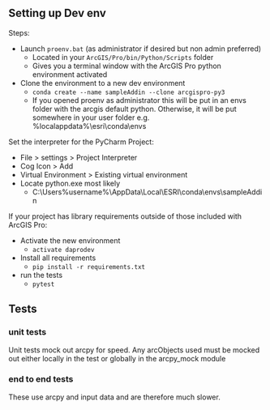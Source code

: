 


## Setting up Dev env ###

Steps:
* Launch ``proenv.bat`` (as administrator if desired but non admin preferred)
    - Located in your ``ArcGIS/Pro/bin/Python/Scripts`` folder
    - Gives you a terminal window with the ArcGIS Pro python environment activated
* Clone the environment to a new dev environment
    - ``conda create --name sampleAddin --clone arcgispro-py3``
    - If you opened proenv as administrator this will be put in an envs folder with the arcgis default python.
      Otherwise, it will be put somewhere in your user folder e.g. %localappdata%\esri\conda\envs


Set the interpreter for the PyCharm Project:
* File > settings > Project Interpreter
* Cog Icon > Add
* Virtual Environment > Existing virtual environment
* Locate python.exe most likely
    - C:\Users\%username%\AppData\Local\ESRI\conda\envs\sampleAddin

If your project has library requirements outside of those included with ArcGIS Pro:      
 
* Activate the new environment
    - ``activate daprodev``
* Install all requirements
    - ``pip install -r requirements.txt``
* run the tests
    - ``pytest``
    
## Tests
### unit tests
Unit tests mock out arcpy for speed. Any arcObjects used must be mocked out either locally in the test
or globally in the arcpy_mock module

### end to end tests
These use arcpy and input data and are therefore much slower.